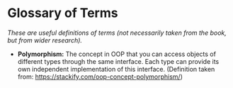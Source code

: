 # Glossary of Terms

_These are useful definitions of terms (not necessarily taken from the book, but from wider research)._

- **Polymorphism:** The concept in OOP that you can access objects of different types through the same interface. Each type can provide its own independent implementation of this interface. (Definition taken from: https://stackify.com/oop-concept-polymorphism/)